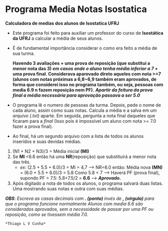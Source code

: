 # Programa Media Notas Isostatica
 **Calculadora de medias dos alunos de Isostatica UFRJ**

  * Este programa foi feito para auxiliar um professor do curso de **Isostática da UFRJ** a calcular a média de seus alunos.
  * É de fundamental importância considerar o como era feito a média de sua turma. 

       **Havendo 3 avaliações + uma prova de reposição (que substitui a menor nota das 3) *em casos onde o aluno tenha média inferior a 7* + uma prova final. Considerava aparovado direto aqueles com nota >=7 (alunos com notas próximas a 6,8~6,9 também eram aprovados, de forma que considerei isso no programa também, ou seja, pessoas com media 6.9 n fazem reposição nem PF).**
  ***Apartir da feitura da prova final a média necessária para aprovação passava a ser 5.0***

  * O programa lê o numero de pessoas da turma. Depois, pede o nome de cada aluno, assim como suas notas. Calcula a média e a salva em *um arquivo (.txt)* aparte. Em seguida, pergunta a nota final daqueles que ficaram para a *final* (Isso pois é impossível um aluno com nota >= 7.0 fazer a prova final).

  * Ao final, há um segundo arquivo com a lista de todos os alunos inseridos e suas devidas médias.

  1. (N1 + N2 + N3)/3 = Média inicial **(MI)**
  1. Se **MI** <6.6 então há uma **NR**(reposição) que substituirá a menor nota das três.
     * *ex*:  (2.5 + 5.5 + 6.0)/3 = MI = 4,7 --> NR=6.0 então: Média nova **(MN)** = (6.0 + 5.5 + 6.0)/3 = 5.8 
           Como 5.8 < 7 --> Haverá PF (prova final), supondo PF = 7.5:
                        5.8+7.5/2 = **6.6** --> ***Aprovado.***
  1. Após digitado a nota de todos os alunos, o programa salvará duas listas. Uma mostrando suas notas e outra com suas médias.


 ***OBS***: *Escreva as casas decimais com **. (ponto)** invés de **, (vírgula)** para que o programa funcione normalmente*
  *Alunos com media 6.6 são considerados aprovados, sem a necessidade de passar por uma PF ou reposição, como se tivessem média 7.0.*

    *Thiago L V Cunha*

    
